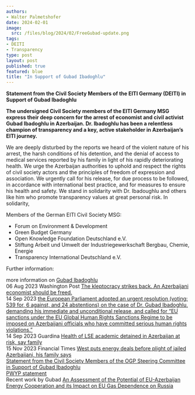 ```yaml
---
authors:
- Walter Palmetshofer
date: 2024-02-01
image: 
  src: /files/blog/2024/02/FreeGubad-update.png
tags:
- DEITI
- Transparency 
type: post
layout: post
published: true
featured: blue
title: "In Support of Gubad Ibadoghlu"
---
```


**Statement from the Civil Society Members of the EITI Germany (DEITI) in Support of Gubad Ibadoghlu**

**The undersigned Civil Society members of the EITI Germany MSG express their deep concern for the arrest of economist and civil activist Gubad Ibadoghlu in Azerbaijan. Dr. Ibadoghlu has been a relentless champion of transparency and a key, active stakeholder in Azerbaijan’s EITI  journey.**

We are deeply disturbed by the reports we heard of the violent nature of his arrest, the harsh conditions of his detention, and the denial of access to medical services reported by his family in light of his rapidly deteriorating health. We urge the Azerbaijan authorities to uphold and respect the rights of civil society actors and the principles of freedom of expression and association.
We urgently call for his release, for due process to be followed, in accordance with international best practice, and for measures to ensure his health and safety.
We stand in solidarity with Dr. Ibadoughlu and others like him who promote transparency values at great personal risk.
In solidarity,

Members of the German EITI Civil Society MSG:<ul>
<li>Forum on Environment & Development </li>
<li>Green Budget Germany</li>
<li>Open Knowledge Foundation Deutschland e.V.</li>
<li>Stiftung Arbeit und Umwelt der Industriegewerkschaft Bergbau, Chemie, Energie</li>
<li>Transparency International Deutschland e.V.</li>
</ul>

Further information:

more information on [Gubad Ibadoghlu](https://en.wikipedia.org/wiki/Gubad_Ibadoghlu)<br>
06 Aug 2023 Washington Post [The kleptocracy strikes back. An Azerbaijani economist should be freed.](https://archive.is/YT6AZ)<br>
14 Sep 2023 [the European Parliament adopted an urgent resolution (voting: 539 for, 6 against, and 24 abstentions) on the case of Dr. Gubad Ibadoghlu, demanding his immediate and unconditional release, and called for “EU sanctions under the EU Global Human Rights Sanctions Regime to be imposed on Azerbaijani officials who have committed serious human rights violations.”](https://www.europarl.europa.eu/doceo/document/TA-9-2023-0323_EN.html)<br>
14 Sep 2023  Guardina [Health of LSE academic detained in Azerbaijan at risk, say family](https://www.theguardian.com/world/2023/sep/14/health-of-lse-academic-detained-in-azerbaijan-at-risk-say-family)<br>
15 Nov 2023 Financial Times [West puts energy deals before plight of jailed Azerbaijani, his family says](https://archive.is/62rUv)<br>
[Statement from the Civil Society Members of the OGP Steering Committee in Support of Gubad Ibadoghlu](https://www.opengovpartnership.org/news/statement-from-the-civil-society-members-of-the-ogp-steering-committee-in-support-of-gubad-ibadoghlu/)<br>
[PWYP statement](https://pwyp.org/sign-the-statement-for-the-release-of-gubad-ibadoghlu/)<br>
Recent work by Gubad [An Assessment of the Potential of EU-Azerbaijan Energy Cooperation and its Impact on EU Gas Dependence on Russia
](https://kki.hu/wp-content/uploads/2023/07/mki_FPR_beliv_online_91-108_ibadhoglu-bayramov.pdf)<br>
